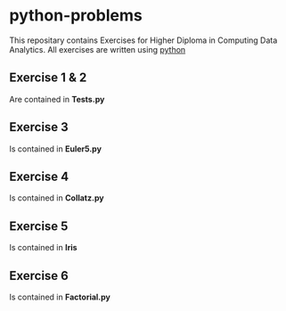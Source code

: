 # python-problems
This repositary contains Exercises for Higher Diploma in Computing Data Analytics.
All exercises are written using [python](https://www.python.org/)

## Exercise 1 & 2
Are contained in **Tests.py**

## Exercise 3
Is contained in **Euler5.py**

## Exercise 4
Is contained in **Collatz.py**

## Exercise 5
Is contained in **Iris**

## Exercise 6
Is contained in **Factorial.py**

